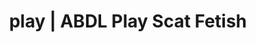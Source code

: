 ---
categories:
- Erotic Audiobooks
- E-Girl Erotica
- Vintage Boudoir
- Spiritual Kink
- Digital Dominance
image: /assets/images/1747714217910.jpg
layout: post
schema:
  description: Premium adult content featuring Scat Fetish, ABDL Play. High-quality
    images with erotic themes.
  keywords:
  - ABDL Play
  - Vintage Boudoir
  - Sapphic Desires
  - Shibari
  - Digital Dominance
  - Gender-Fluid
  - Scat Fetish
  name: 1747714217910 | Scat Fetish ABDL Play
  type: VisualArtwork
seo:
  description: Featured content with high-quality ABDL Play, Scat Fetish. HD images
    available.
  keywords: ABDL Play, Scat Fetish
  og_image: /assets/images/1747714217910.jpg
  schema_type: VisualArtwork
tags:
- '#play'
- Scat Fetish
- ABDL Play
title: play | ABDL Play Scat Fetish
---
